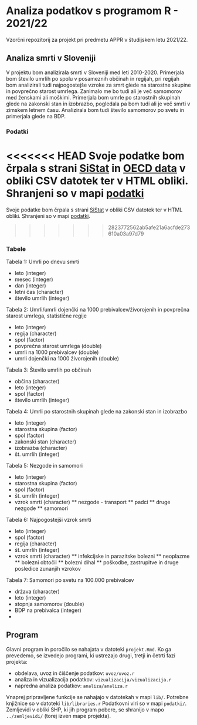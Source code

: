# Analiza podatkov s programom R - 2021/22

Vzorčni repozitorij za projekt pri predmetu APPR v študijskem letu 2021/22. 

## Analiza smrti v Sloveniji

V projektu bom analizirala smrti v Sloveniji med leti 2010-2020. 
Primerjala bom število umrlih po spolu v posameznih občinah in regijah, pri regijah bom analizirali tudi najpogostejše vzroke za smrt glede na starostne skupine in povprečno starost umrlega.
Zanimalo me bo tudi ali je več samomorov med ženskami ali moškimi.
Primerjala bom umrle po starostnih skupinah glede na zakonski stan in izobrazbo, pogledala pa bom tudi ali je več smrti v zimskem letnem času.
Analizirala bom tudi število samomorov po svetu in primerjala glede na BDP.

### Podatki
<<<<<<< HEAD
Svoje podatke bom črpala s strani [SiStat](https://pxweb.stat.si/SiStat/sl) in [OECD data](https://data.oecd.org/) v obliki CSV datotek ter v HTML obliki. Shranjeni so v mapi [podatki](https://github.com/sarazuzek/APPR-2021-22/tree/main/podatki)
=======
Svoje podatke bom črpala s strani [SiStat](https://pxweb.stat.si/SiStat/sl) v obliki CSV datotek ter v HTML obliki. Shranjeni so v mapi [podatki](https://github.com/sarazuzek/APPR-2021-22/tree/main/podatki).
>>>>>>> 2823772562ab5afe21a6acfde273610a03a97d79

### Tabele
Tabela 1: Umrli po dnevu smrti
* leto (integer)
* mesec (integer)
* dan (integer)
* letni čas (character)
* število umrlih (integer)

Tabela 2: Umrli/umrli dojenčki na 1000 prebivalcev/živorojenih in povprečna starost umrlega, statistične regije
* leto (integer)
* regija (character)
* spol (factor)
* povprečna starost umrlega (double)
* umrli na 1000 prebivalcev (double)
* umrli dojenčki na 1000 živorojenih (double)

Tabela 3: Število umrlih po občinah
* občina (character)
* leto (integer)
* spol (factor)
* število umrlih (integer)

Tabela 4: Umrli po starostnih skupinah glede na zakonski stan in izobrazbo
* leto (integer)
* starostna skupina (factor)
* spol (factor)
* zakonski stan (character)
* izobrazba (character)
* št. umrlih (integer)

Tabela 5: Nezgode in samomori
* leto (integer)
* starostna skupina (factor)
* spol (factor)
* št. umrlih (integer)
* vzrok smrti (character)
** nezgode - transport 
** padci 
** druge nezgode 
** samomori 

Tabela 6: Najpogostejši vzrok smrti 
* leto (integer)
* spol (factor)
* regija (character)
* št. umrlih (integer)
* vzrok smrti (character) 
** infekcijske in parazitske bolezni
** neoplazme 
** bolezni obtočil 
** bolezni dihal 
** poškodbe, zastrupitve in druge posledice zunanjih vzrokov

Tabela 7: Samomori po svetu na 100.000 prebivalcev
* država (character)
* leto (integer)
* stopnja samomorov (double)
* BDP na prebivalca (integer)
* 

## Program

Glavni program in poročilo se nahajata v datoteki `projekt.Rmd`.
Ko ga prevedemo, se izvedejo programi, ki ustrezajo drugi, tretji in četrti fazi projekta:

* obdelava, uvoz in čiščenje podatkov: `uvoz/uvoz.r`
* analiza in vizualizacija podatkov: `vizualizacija/vizualizacija.r`
* napredna analiza podatkov: `analiza/analiza.r`

Vnaprej pripravljene funkcije se nahajajo v datotekah v mapi `lib/`.
Potrebne knjižnice so v datoteki `lib/libraries.r`
Podatkovni viri so v mapi `podatki/`.
Zemljevidi v obliki SHP, ki jih program pobere,
se shranijo v mapo `../zemljevidi/` (torej izven mape projekta).
